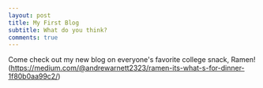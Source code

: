 ```yaml
---
layout: post
title: My First Blog
subtitle: What do you think?
comments: true
---
```





Come check out my new blog on everyone's favorite college snack, Ramen!  (https://medium.com/@andrewarnett2323/ramen-its-what-s-for-dinner-1f80b0aa99c2/)
